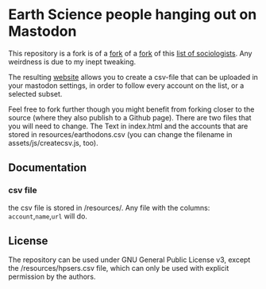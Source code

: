 #  Earth Science people hanging out on Mastodon

This repository is a fork is of a [fork](https://github.com/oliviodare/mastodon-hps) of a [fork](https://jwyg.github.io/mastodon-sts/) of this [list of sociologists](https://www.perspektivbrocken.org/en/2022/10/28/sociologists-on-mastodon-a-list/). Any weirdness is due to my inept tweaking. 

The resulting [website](https://all-geo.org/mastodon-earthsci/) allows you to create a csv-file that can be uploaded in your mastodon settings, in order to follow every account on the list, or a selected subset.

Feel free to fork further though you might benefit from forking closer to the source (where they also publish to a Github page). There are two files that you will need to change. The Text in index.html and the accounts that are stored in resources/earthodons.csv (you can change the filename in assets/js/createcsv.js, too).

## Documentation

### csv file

the csv file is stored in /resources/.
Any file with the columns: `account`,`name`,`url` will do.

## License

The repository can be used under GNU General Public License v3, except the /resources/hpsers.csv file, which can only be used with explicit permission by the authors.
